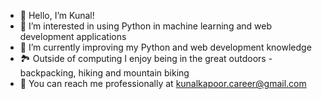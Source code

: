 - 👋 Hello, I’m Kunal!
- 👀 I’m interested in using Python in machine learning and web development applications
- 🌱 I’m currently improving my Python and web development knowledge
- 🏞️ Outside of computing I enjoy being in the great outdoors - backpacking, hiking and mountain biking 
- 📧 You can reach me professionally at kunalkapoor.career@gmail.com

<!---
k-kapoor/k-kapoor is a ✨ special ✨ repository because its `README.md` (this file) appears on your GitHub profile.
You can click the Preview link to take a look at your changes.
--->
